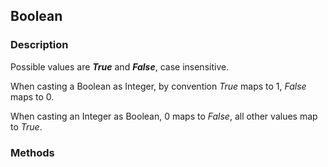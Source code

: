 ## Boolean ##

### Description ###

Possible values are _**True**_ and _**False**_, case insensitive.

When casting a Boolean as Integer, by convention _True_ maps to 1, _False_ maps to 0.

When casting an Integer as Boolean, 0 maps to _False_, all other values map to _True_.

### Methods ###

